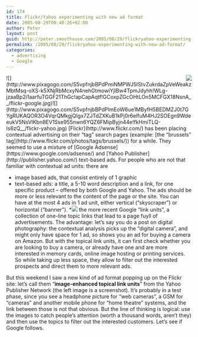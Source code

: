```yaml
---
id: 174
title: Flickr/Yahoo experimenting with new ad format
date: 2005-08-29T00:40:26+02:00
author: Peter
layout: post
guid: http://peter.smoothouse.com/2005/08/29/flickryahoo-experimenting-with-new-ad-format/
permalink: /2005/08/29/flickryahoo-experimenting-with-new-ad-format/
categories:
  - advertising
  - Google
---
```

<img style="float: right" src="http://www.pixagogo.com/S5vpfnjbBPdPmaJ5opG8AhD8M68qGn102t49rjU1!GpwT2rbA!1UbrZwAQh4S3DZW1qDlLWTftdniMRHNFZ9MBUM0PneAqgsxXRSz0IFBQ6jKtiLgHKHBUfnCXVv0G0wd92NnMrjhLs56ZJ-BkpaX7mm0MafNrOx62/yahoo_flickr_ads.jpg" />  
![](http://www.pixagogo.com/S5vpfnjbBPdPmiNMPWJ5IStvZukrdaZpVeWeakzMbtMsq-oXS-k5XNjRbMcxyN4nehGtmowiYjlBw4TpmJdyhh!WLg-jzaaBp2i1aarfuTGGF21ThGc!apCapAqtf!GCoxpZGcOHtLOn5MCFGX18NsnA__/flickr-google.jpg)![](http://www.pixagogo.com/S5vpfnjbBPdPlmEoW6ue1MByfH5BEDMZJ0t7GYgRUKAQOR3O4VqrQMkgjQIgx7ZJTdZXKuB1kPj0r6elfuM4HJ2SOEgn9WdeeukV5NsVlKbn8EV1Sse955nwn6YQZ6FMipByjn44e!fkHmiTLQ-Is6zQ__/flickr-yahoo.jpg)  
[Flickr](http://www.flickr.com/) has been placing contextual advertising on their &#8220;tag&#8221; search pages (example: [the &#8220;brussels&#8221; tag](http://www.flickr.com/photos/tags/brussels/)) for a while. They seemed to use a mixture of [Google Adsense](https://www.google.com/adsense/) and [Yahoo Publisher](http://publisher.yahoo.com/) text-based ads. For people who are not that familiar with contextual ad units: there are

  * image based ads, that consist entirely of 1 graphic 
  * text-based ads: a title, a 5-10 word description and a link, for one specific product &#8211; offered by both Google and Yahoo. The ads should be more or less relevant to the content of the page or the site. You can have at the most 4 ads in 1 ad unit, either vertical (&#8220;skyscraper&#8221;) or horizontal (&#8220;banner&#8221;). 
  *![](http://www.pixagogo.com/S5vpfnjbBPdPktPwJhTykoo4pINwCd8JNdcCPNn0Q7FF4P!Q71YP1m5Nw7!x0r-UNPFBFvAX44CXWc212AtuK4QsyPO4uCiMzX9IseUCkgj2-IigIuZYme4tlWI20t2oTiBEKoxHKdiizRbZmERN5V-g__/googleads_1.jpg) the more recent Google &#8220;link units&#8221;, a collection of one-line topic links that lead to a page fuyll of advertisements. The advantage: let&#8217;s say you do a post on digital photography: the contextual analysis picks up the &#8220;digital camera&#8221;, and might only have space for 1 ad, so shows you an ad for buying a camera on Amazon. But with the topical link units, it can first check whether you are looking to buy a camera, or already have one and are more interested in memory cards, online image hosting or printing services. So while taking up less space, they allow to filter out the interested prospects and direct them to more relevant ads.

But this weekend I saw a new kind of ad format popping up on the Flickr site: let&#8217;s call them &#8220;**image-enhanced topical link units**&#8221; from the Yahoo Publisher Network (the left image is a screenshot). It&#8217;s probably in a test phase, since you see a headphone picture for &#8220;web cameras&#8221;, a GSM for &#8220;cameras&#8221; and another mobile phone for &#8220;home theatre&#8221; systems, and the link between those is not that obvious. But the line of thinking is logical: use the images to catch people&#8217;s attention (worth a thousand words, aren&#8217;t they) and then use the topics to filter out the interested customers. Let&#8217;s see if Google follows.
